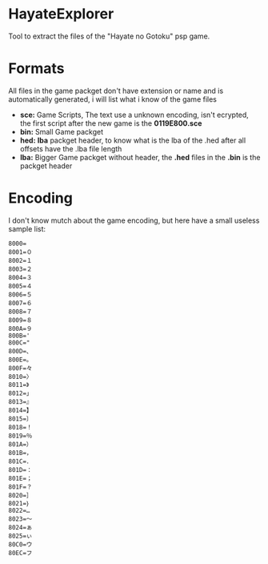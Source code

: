 # HayateExplorer

Tool to extract the files of the "Hayate no Gotoku" psp game.



# Formats

All files in the game packget don't have extension or name and is automatically generated, i will list what i know of the game files

- **sce:** Game Scripts, The text use a unknown encoding, isn't ecrypted, the first script after the new game is the **0119E800.sce**
- **bin:** Small Game packget
- **hed:**  **lba** packget header, to know what is the lba of the .hed after all offsets have the .lba file length
- **lba:** Bigger Game packget without header, the **.hed** files in the **.bin** is the packget header

# Encoding
I don't know mutch about the game encoding, but here have a small useless sample list:
```
8000= 
8001=０
8002=１
8003=２
8004=３
8005=４
8006=５
8007=６
8008=７
8009=８
800A=９
800B='
800C="
800D=、
800E=。
800F=々
8010=〉
8011=》
8012=」
8013=』
8014=】
8015=〕
8018=！
8019=％
801A=）
801B=，
801C=．
801D=：
801E=；
801F=？
8020=］
8021=｝
8022=…
8023=～
8024=ぁ
8025=ぃ
80C0=ウ
80EC=フ
```